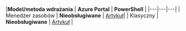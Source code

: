 |**Model/metoda wdrażania** | **Azure Portal** | **PowerShell** | |---|---|---| | Menedżer zasobów | **Nieobsługiwane** | [Artykuł](../articles/expressroute/expressroute-howto-coexist-resource-manager.md)| | Klasyczny | **Nieobsługiwane** | [Artykuł](../articles/expressroute/expressroute-howto-coexist-classic.md) |